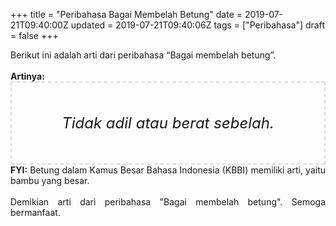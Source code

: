 +++
title = "Peribahasa Bagai Membelah Betung"
date = 2019-07-21T09:40:00Z
updated = 2019-07-21T09:40:06Z
tags = ["Peribahasa"]
draft = false
+++

<div dir="ltr" style="text-align: left;" trbidi="on"><div style="text-align: justify;">Berikut ini adalah arti dari peribahasa “Bagai membelah betung”.</div><br /><div style="text-align: justify;"><b>Artinya:</b></div><div style="border: 2px dashed #ddd; font-size: 24px; height: auto; margin: 0 auto; padding: 50px; text-align: center; width: auto;"><i>Tidak adil atau berat sebelah.</i></div><div style="text-align: justify;"><b>FYI:</b> Betung dalam Kamus Besar Bahasa Indonesia (KBBI) memiliki arti, yaitu bambu yang besar.<br /><br /></div><div style="text-align: justify;">Demikian arti dari peribahasa "Bagai membelah betung". Semoga bermanfaat.</div></div>
